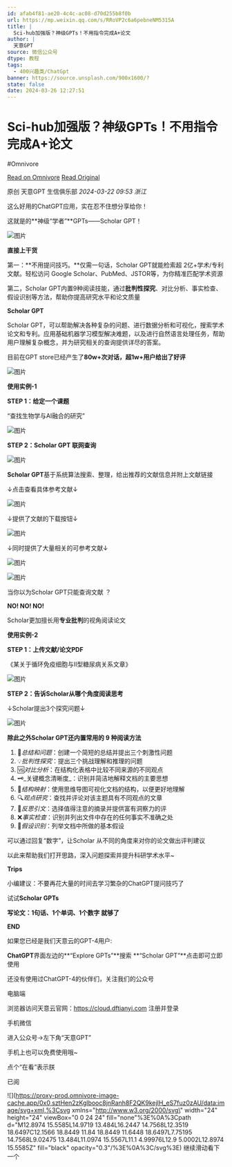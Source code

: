 ```yaml
---
id: afab4f81-ae20-4c4c-ac08-d70d255b8f0b
url: https://mp.weixin.qq.com/s/RRoVP2c6a6pebneNM5315A
title: |
  Sci-hub加强版？神级GPTs！不用指令完成A+论文
author: |
  天意GPT
source: 微信公众号
dtype: 教程
tags:
  - 400兴趣类/ChatGpt
banner: https://source.unsplash.com/900x1600/?
state: false
date: 2024-03-26 12:27:51
---
```



# Sci-hub加强版？神级GPTs！不用指令完成A+论文
#Omnivore

[Read on Omnivore](https://omnivore.app/me/https-mp-weixin-qq-com-s-r-ro-vp-2-c-6-a-6-pebne-nm-5315-a-18e7903a6be)
[Read Original](https://mp.weixin.qq.com/s/RRoVP2c6a6pebneNM5315A)

原创  天意GPT  生信俱乐部 _2024-03-22 09:53_ _浙江_ 

这么好用的ChatGPT应用，实在忍不住想分享给你！

这就是的**神级“学者”**GPTs——Scholar GPT！

![图片](https://proxy-prod.omnivore-image-cache.app/0x0,sAeRgUNQynz1FsAjzromDlbXcANN2mDpP47KUEbkkSuw/https://mmbiz.qpic.cn/mmbiz_png/o9IDKMS8Z5ChRcUDeT9kUzyHPs0DfsbQ1pvxo7rzXcV2Jm2ljY3q0YvibnAwY3kjpR4pw18lOwZpraAibCCiahhhA/640?wx_fmt=png&from=appmsg)

**直接上干货**

第一：**不用提问技巧。**仅需一句话，Scholar GPT就能检索超 2亿+学术/专利文献。轻松访问 Google Scholar、PubMed、JSTOR等，为你精准匹配学术资源

第二，Scholar GPT内置9种阅读技能，通过**批判性探究**、对比分析、事实检查、假设识别等方法，帮助你提高研究水平和论文质量

**Scholar GPT**  

Scholar GPT，可以帮助解决各种复杂的问题、进行数据分析和可视化，搜索学术论文和专利。应用基础机器学习模型解决难题，以及进行自然语言处理任务，帮助用户理解复杂概念，并为研究相关的查询提供详尽的答案。

目前在GPT store已经产生了**80w+**次对话，超**1w+**用户给出了**好评**

![图片](https://proxy-prod.omnivore-image-cache.app/0x0,sb9fbQj7Og2e5EYIceuu3R4bDvZpOiqbHnGcz3hAE5t0/https://mmbiz.qpic.cn/mmbiz_png/o9IDKMS8Z5ChRcUDeT9kUzyHPs0DfsbQJTLeEjQSbHFlq3Piab7HPP1R439KvcT0Cm8FylWiaxib668pkGoXZO8BA/640?wx_fmt=png&from=appmsg)
   
**使用实例-1**  

**STEP 1：给定一个课题**  

“查找生物学与AI融合的研究”  

![图片](https://proxy-prod.omnivore-image-cache.app/0x0,sZJi9AK9xsjIL3AxOpb4h2jhU1BXEGOiLvah68yFBBiY/https://mmbiz.qpic.cn/mmbiz_png/o9IDKMS8Z5ChRcUDeT9kUzyHPs0DfsbQMeYV1ic9gL6BXZc59eA7cHTkZVTXfEk03kXribKtKMXGSJqfyzPptgog/640?wx_fmt=png&from=appmsg)

**STEP 2：Scholar GPT 联网查询**

![图片](https://proxy-prod.omnivore-image-cache.app/0x0,sC9LVBaXTDwDnOQwtT3edZQ7aVBSUwHCvYFgiA5eETlw/https://mmbiz.qpic.cn/mmbiz_png/o9IDKMS8Z5ChRcUDeT9kUzyHPs0DfsbQtia3K4GfHyj3ML3p3YWRCMwu8ibSV9dhweQqnoNqbMo45mic5IBFT1fag/640?wx_fmt=png&from=appmsg)

**Scholar GPT**基于系统算法搜索、整理，给出推荐的文献信息并附上文献链接

↓点击查看具体参考文献↓

![图片](https://proxy-prod.omnivore-image-cache.app/0x0,s_H18rqECXPC6FmP-nUUeMyH-ipcu8xE8xq9wqfBwHao/https://mmbiz.qpic.cn/mmbiz_png/o9IDKMS8Z5ChRcUDeT9kUzyHPs0DfsbQ9w8RQHcTRedfHLcLc8ojOFLSBwCBU8TIcrRKGGYdhp1jL5PsZxrbqA/640?wx_fmt=png&from=appmsg)

↓提供了文献的下载按钮↓  

![图片](https://proxy-prod.omnivore-image-cache.app/0x0,sj7K9r_6ExeepGzI4wADJECB7N3sIVegHX8qUnY_mDtU/https://mmbiz.qpic.cn/mmbiz_jpg/o9IDKMS8Z5ChRcUDeT9kUzyHPs0DfsbQKlvPXqLS3oaalObbOhLjB4DAconDPFjb7kJU8rgMBg9eL9HpLnb2Eg/640?wx_fmt=jpeg)

↓同时提供了大量相关的可参考文献↓

![图片](https://proxy-prod.omnivore-image-cache.app/0x0,sZ4X5bMThJvVHZKNtmTVLVGRthhJL_WE15D1jRgCfcCM/https://mmbiz.qpic.cn/mmbiz_png/o9IDKMS8Z5ChRcUDeT9kUzyHPs0DfsbQLZotmlegywhPtWM10NBrIchRVy0zZRxx5ueZkrRpbGkPC8Z1aAgiaibg/640?wx_fmt=png&from=appmsg)

![图片](https://proxy-prod.omnivore-image-cache.app/0x0,sm9b8OR9It2wXtLEHOHzI11XqWM1sTa3v-3KS6hjXy0M/https://mmbiz.qpic.cn/mmbiz_jpg/rrbZLC2ibIgtgV382cFCwmibpHFT7jndu1ibEDpFia0dzsjETHdt0HFzYlVRnHIaumpf3QyVos7giadDicqSku9zOEibw/640?wx_fmt=jpeg&mpa-referer=none "金属质感分割线")

当你以为Scholar GPT只能查询文献 ？

**NO! NO! NO!**

Scholar更加擅长用**专业批判**的视角阅读论文

**使用实例-2**  

**STEP 1：上传文献/论文PDF**

 《某关于循环免疫细胞与Ⅱ型糖尿病关系文章》

![图片](https://proxy-prod.omnivore-image-cache.app/0x0,s_cuBqGsg-03SkZ8q2lb5i8NoaJXd5PmrpbkDX8bDQzY/https://mmbiz.qpic.cn/mmbiz_png/o9IDKMS8Z5ChRcUDeT9kUzyHPs0DfsbQweUqlYibiaNq6Wibj9ER8WhtqlSqicoRibk3mSTWdPv9KOysrrTQCNtDIOA/640?wx_fmt=png&from=appmsg)

**STEP 2：告诉Scholar从哪个角度阅读思考**

↓Scholar提出3个探究问题↓

![图片](https://proxy-prod.omnivore-image-cache.app/0x0,s1uAg8yBS3lGo1DMy_rTRSf6ghk8qxeGywjDyMJ7z2xA/https://mmbiz.qpic.cn/mmbiz_png/o9IDKMS8Z5ChRcUDeT9kUzyHPs0DfsbQ2tFx2QSVuFQeFS2vh820oPk8TOUmKXe4HesmXcbGv8licYROUPbG21Q/640?wx_fmt=png&from=appmsg)

**除此之外Scholar GPT还内置常用的 9 种阅读方法**

1. 📜_总结和问题_：创建一个简短的总结并提出三个刺激性问题
2. 💡_批判性探究_：提出三个挑战理解和推理的问题
3. 🆚_对比分析_：在结构化表格中比较不同来源的不同观点
4. 🗝️_关键概念清晰度_：识别并简洁地解释文档的主要思想
5. 🧠_结构映射_：使用思维导图可视化文档的结构，以便更好地理解
6. 🔍_观点研究_：查找并评论对该主题具有不同观点的文章
7. 💬_反思引文_：选择值得注意的摘录并提供富有洞察力的评
8. ❌_事实检查_：识别并列出文件中存在的任何事实不准确之处
9. 🧐_假设识别_：列举文档中所做的基本假设

可以通过回复“数字”，让Scholar 从不同的角度来对你的论文做出评判建议

以此来帮助我们打开思路，深入问题探索并提升科研学术水平\~

**Trips**

小编建议：不要再花大量的时间去学习繁杂的ChatGPT提问技巧了

试试**Scholar GPTs**

**写论文：1句话、1个单词、1个数字 就够了**

**END**

  
如果您已经是我们天意云的GPT-4用户:

**ChatGPT**界面左边的**“Explore GPTs”**搜索 **“Scholar GPT”**点击即可立即使用

还没有使用过ChatGPT-4的伙伴们，关注我们的公众号

电脑端  

浏览器访问天意云官网：https://cloud.dftianyi.com 注册并登录

手机微信

进入公众号→左下角“天意GPT”

手机上也可以免费使用哦\~

点个“在看”表示朕

已阅

![](https://proxy-prod.omnivore-image-cache.app/0x0,sztHen2zKglbooc8jnRanh8F2QK9kejIH_eS7fuz0zAU/data:image/svg+xml,%3Csvg xmlns=\"http://www.w3.org/2000/svg\" width=\"24\" height=\"24\" viewBox=\"0 0 24 24\" fill=\"none\"%3E%0A%3Cpath d=\"M12.8974 15.5585L14.9719 13.484L16.2447 14.7568L12.3519 18.6497C12.1566 18.8449 11.84 18.8449 11.6448 18.6497L7.75195 14.7568L9.02475 13.484L11.0974 15.5567L11.1 4.99976L12.9 5.0002L12.8974 15.5585Z\" fill=\"black\" opacity=\"0.3\"/%3E%0A%3C/svg%3E) 继续滑动看下一个 



